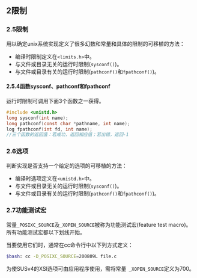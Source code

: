 ## 2限制

### 2.5限制

用以确定unix系统实现定义了很多幻数和常量和具体的限制的可移植的方法：

- 编译时限制定义在`<limits.h>`中。
- 与文件或目录无关的运行时限制(`sysconf()`)。
- 与文件或目录有关的运行时限制(`pathconf()`和`fpathconf()`)。

#### 2.5.4函数sysconf、pathconf和fpathconf

运行时限制可调用下面3个函数之一获得。

```c
#include <unistd.h>
long sysconf(int name);
long pathconf(const char *pathname, int name);
log fpathconf(int fd, int name);
//三个函数的返回值：若成功，返回相应值；若出错，返回-1
```

### 2.6选项

判断实现是否支持一个给定的选项的可移植的方法：

- 编译时选项定义在`<unistd.h>`中。
- 与文件或目录无关的运行时限制(`sysconf()`)。
- 与文件或目录有关的运行时限制(`pathconf()`和`fpathconf()`)。

### 2.7功能测试宏

常量`_POSIXC_SOURCE`及`_XOPEN_SOURCE`被称为功能测试宏(feature test macro)。所有功能测试宏都以下划线开始。

当要使用它们时，通常在cc命令行中以下列方式定义：

```bash
$bash: cc -D_POSIXC_SOURCE=200809L file.c
```

为使SUSv4的XSI选项可由应用程序使用，需将常量` _XOPEN_SOURCE`定义为700。


